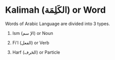 # Kalimah (الكَلِمَة) or Word

Words of Arabic Language are divided into 3 types. 

1. Ism (الإ سم) or Noun

2. Fi'l (الفعل) or Verb

3. Harf (الحَرف) or Particle